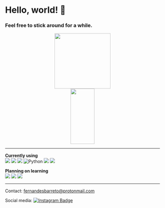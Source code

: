 # Hello, world! :space_invader:
### Feel free to stick around for a while.
<div>
<div align = "center">
  <img height="180em" width="60%" src="https://github-readme-stats.vercel.app/api?username=fernandesbarreto&theme=dracula&show_icons=true">
  <img height="180em" width="39.5%" src="https://github-readme-stats.vercel.app/api/top-langs/?username=fernandesbarreto&layout=compact&theme=dracula&langs_count=16">
</div>
  
---
  
**Currently using**   
<img src="http://img.shields.io/badge/-Git-F1502F?style=flat&logo=git&logoColor=FFFFFF">
<img src="http://img.shields.io/badge/-Github-000000?style=flat&logo=github&logoColor=FFFFFF">
<img src="http://img.shields.io/badge/-VS%20Code-007ACC?style=flat&logo=visual%20studio%20code&logoColor=white">
![Python](https://img.shields.io/badge/-Python-black?style=flat-square&logo=Python)
<img src="https://img.shields.io/badge/-C%20&%20C++-659ad2?style=flat&logo=c%2B%2B&logoColor=ffffff">
<img src="https://img.shields.io/badge/-JavaScript-eed718?style=flat&logo=javascript&logoColor=ffffff">

**Planning on learning**   
<img src="https://img.shields.io/badge/-React-000000?style=flat&logo=react&logoColor=00c8ff">
<img src = "https://img.shields.io/badge/-HTML5-E34F26?style=flat&logo=html5&logoColor=white"> <img src = "https://img.shields.io/badge/-CSS3-1572B6?style=flat&logo=css3&logoColor=white">

---

Contact: fernandesbarreto@protonmail.com

Social media:
[![Instagram Badge](https://img.shields.io/badge/-@pedro.fbc-purple?style=flat&logo=instagram&logoColor=white&link=https://instagram.com/jlim_slam/)](https://www.instagram.com/pedro.fbc/?hl=pt)

<!--
**fernandesbarreto/fernandesbarreto** is a ✨ _special_ ✨ repository because its `README.md` (this file) appears on your GitHub profile.

Here are some ideas to get you started:

- 🔭 I’m currently working on ...
- 🌱 I’m currently learning ...
- 👯 I’m looking to collaborate on ...
- 🤔 I’m looking for help with ...
- 💬 Ask me about ...
- 📫 How to reach me: ...
- 😄 Pronouns: ...
- ⚡ Fun fact: ...
-->
